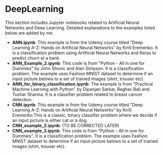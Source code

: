 # DeepLearning
This section includes Jupyter notebooks related to Artificial Neural Networks and Deep Learning. Detailed explanations to the examples listed below are added by me.
- **ANN.ipynb**: This example is from the Udemy course titled "Deep Learning A-Z: Hands on Artificial Neural Networks" by Kirill Eremenko. It is a classification problem using Artificial Neural Networks and Keras to predict churn at a bank.
- **ANN_Example_2.ipynb**: This code is from "Python - All in one for Dummies" by John Shovic and Alan Simpson. It is a classification problem. The example uses Fashion MNIST dataset to determine if an input picture belows to a set of trained images (shirt, trouser etc).
- **ANN_for_binary_classification.ipynb**: The example is from "Practical Machine Learning with Python" by Dipanjan Sarkar, Raghav Bali and Tushar Sharma. It is a classifier problem related to breast cancer detection.
- **CNN.ipynb**: This example is from the Udemy course titled "Deep Learning A-Z: Hands on Artificial Neural Networks" by Kirill Eremenko.This is a classic, binary classifier problem where we decide if an input picture is either cat or a dog.
- **CNN_example_2.ipynb**: (TO BE CORRECTED LATER)
- **CNN_example_3.ipynb**: This code is from "Python - All in one for Dummies". It is a classification problem. The example uses Fashion MNIST dataset to determine if an input picture belows to a set of trained images (shirt, trouser etc).
